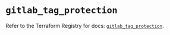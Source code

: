 # `gitlab_tag_protection`

Refer to the Terraform Registry for docs: [`gitlab_tag_protection`](https://registry.terraform.io/providers/gitlabhq/gitlab/17.3.1/docs/resources/tag_protection).
